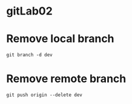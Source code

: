 # gitLab02


# Remove local branch
`git branch -d dev`

# Remove remote branch
`git push origin --delete dev`
